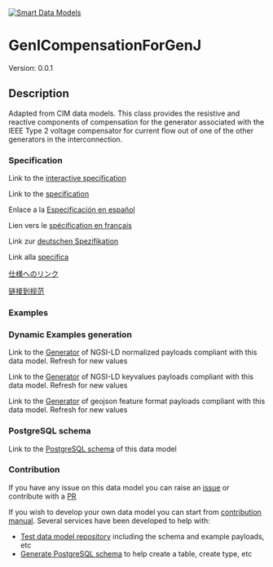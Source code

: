 [![Smart Data Models](https://smartdatamodels.org/wp-content/uploads/2022/01/SmartDataModels_logo.png "Logo")](https://smartdatamodels.org)
# GenICompensationForGenJ
Version: 0.0.1

## Description 

Adapted from CIM data models. This class provides the resistive and reactive components of compensation for the generator associated with the IEEE Type 2 voltage compensator for current flow out of one of the other generators in the interconnection.
### Specification

Link to the [interactive specification](https://swagger.lab.fiware.org/?url=https://smart-data-models.github.io/dataModel.EnergyCIM/GenICompensationForGenJ/swagger.yaml)

Link to the [specification](https://github.com/smart-data-models/dataModel.EnergyCIM/blob/master/GenICompensationForGenJ/doc/spec.md)

Enlace a la [Especificación en español](https://github.com/smart-data-models/dataModel.EnergyCIM/blob/master/GenICompensationForGenJ/doc/spec_ES.md)

Lien vers le [spécification en français](https://github.com/smart-data-models/dataModel.EnergyCIM/blob/master/GenICompensationForGenJ/doc/spec_FR.md)

Link zur [deutschen Spezifikation](https://github.com/smart-data-models/dataModel.EnergyCIM/blob/master/GenICompensationForGenJ/doc/spec_DE.md)

Link alla [specifica](https://github.com/smart-data-models/dataModel.EnergyCIM/blob/master/GenICompensationForGenJ/doc/spec_IT.md)

[仕様へのリンク](https://github.com/smart-data-models/dataModel.EnergyCIM/blob/master/GenICompensationForGenJ/doc/spec_JA.md)

[链接到规范](https://github.com/smart-data-models/dataModel.EnergyCIM/blob/master/GenICompensationForGenJ/doc/spec_ZH.md)
### Examples
### Dynamic Examples generation

Link to the [Generator](https://smartdatamodels.org/extra/ngsi-ld_generator.php?schemaUrl=https://raw.githubusercontent.com/smart-data-models/dataModel.EnergyCIM/master/GenICompensationForGenJ/schema.json&email=info@smartdatamodels.org) of NGSI-LD normalized payloads compliant with this data model. Refresh for new values

Link to the [Generator](https://smartdatamodels.org/extra/ngsi-ld_generator_keyvalues.php?schemaUrl=https://raw.githubusercontent.com/smart-data-models/dataModel.EnergyCIM/master/GenICompensationForGenJ/schema.json&email=info@smartdatamodels.org) of NGSI-LD keyvalues payloads compliant with this data model. Refresh for new values

Link to the [Generator](https://smartdatamodels.org/extra/geojson_features_generator.php?schemaUrl=https://raw.githubusercontent.com/smart-data-models/dataModel.EnergyCIM/master/GenICompensationForGenJ/schema.json&email=info@smartdatamodels.org) of geojson feature format payloads compliant with this data model. Refresh for new values
### PostgreSQL schema

Link to the [PostgreSQL schema](https://smart-data-models.github.io/dataModel.EnergyCIM/GenICompensationForGenJ/schema.sql) of this data model
### Contribution

 If you have any issue on this data model you can raise an [issue](https://github.com/smart-data-models/dataModel.EnergyCIM/issues)  or contribute with a [PR](https://github.com/smart-data-models/dataModel.EnergyCIM/pulls)

 If you wish to develop your own data model you can start from [contribution manual](https://bit.ly/contribution_manual). Several services have been developed to help with: 
 - [Test data model repository](https://smartdatamodels.org/index.php/data-models-contribution-api/) including the schema and example payloads, etc
 - [Generate PostgreSQL schema](https://smartdatamodels.org/index.php/sql-service/) to help create a table, create type, etc